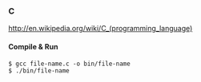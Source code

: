 ### C

http://en.wikipedia.org/wiki/C_(programming_language)

#### Compile & Run

```shell
$ gcc file-name.c -o bin/file-name
$ ./bin/file-name
 ```